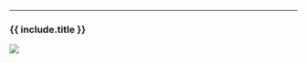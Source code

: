 <hr>
<span class='affili' data-affili='{{ include.url }}' rel='nofollow'><h3 class='h6'>{{ include.title }}</h3>
    <div class='text-center mb-4'>
        <img src='{{ include.image }}' class='card-img-top px-4 max-width-300'>
    </div>
</span>